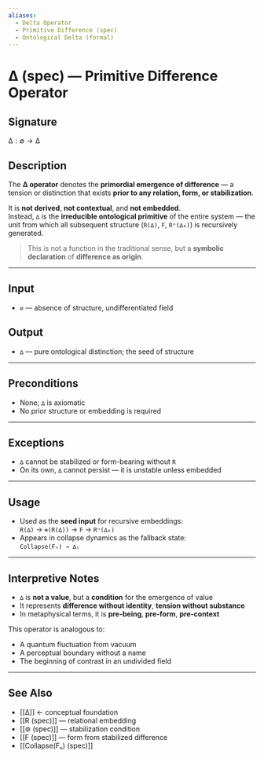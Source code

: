 ```yaml
---
aliases:
  - Delta Operator
  - Primitive Difference (spec)
  - Ontological Delta (formal)
---
```


# ∆ (spec) — Primitive Difference Operator

## Signature

$∆ : ∅ → ∆$

## Description

The **∆ operator** denotes the **primordial emergence of difference** — a tension or distinction that exists **prior to any relation, form, or stabilization**.

It is **not derived**, **not contextual**, and **not embedded**.  
Instead, `∆` is the **irreducible ontological primitive** of the entire system — the unit from which all subsequent structure (`R(∆)`, `F`, `Rⁿ(∆₀)`) is recursively generated.

> This is not a function in the traditional sense, but a **symbolic declaration** of **difference as origin**.

---

## Input

- `∅` — absence of structure, undifferentiated field

## Output

- `∆` — pure ontological distinction; the seed of structure

---

## Preconditions

- None; `∆` is axiomatic
- No prior structure or embedding is required

---

## Exceptions

- `∆` cannot be stabilized or form-bearing without `R`
- On its own, `∆` cannot persist — it is unstable unless embedded

---

## Usage

- Used as the **seed input** for recursive embeddings:  
  `R(∆)` → `⊚(R(∆))` → `F` → `Rⁿ(∆₀)`  
- Appears in collapse dynamics as the fallback state:  
  `Collapse(Fₙ) → ∆ᵢ`

---

## Interpretive Notes

- `∆` is **not a value**, but a **condition** for the emergence of value
- It represents **difference without identity**, **tension without substance**
- In metaphysical terms, it is **pre-being**, **pre-form**, **pre-context**

This operator is analogous to:
- A quantum fluctuation from vacuum
- A perceptual boundary without a name
- The beginning of contrast in an undivided field

---

## See Also

- [[∆]] ← conceptual foundation
- [[R (spec)]] — relational embedding
- [[⊚ (spec)]] — stabilization condition
- [[F (spec)]] — form from stabilized difference
- [[Collapse(Fₙ) (spec)]]
